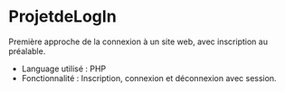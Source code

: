 # ProjetdeLogIn

Première approche de la connexion à un site web, avec inscription au préalable.

- Language utilisé : PHP 
- Fonctionnalité : Inscription, connexion et déconnexion avec session.
